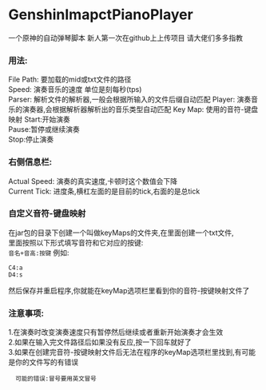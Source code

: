 # GenshinImapctPianoPlayer
一个原神的自动弹琴脚本
新人第一次在github上上传项目 请大佬们多多指教
### 用法:
  File Path: 要加载的mid或txt文件的路径   
  Speed: 演奏音乐的速度 单位是刻每秒(tps)  
  Parser: 解析文件的解析器,一般会根据所输入的文件后缀自动匹配
  Player: 演奏音乐的演奏器,会根据解析器解析出的音乐类型自动匹配
  Key Map: 使用的音符-键盘映射
  Start:开始演奏  
  Pause:暂停或继续演奏  
  Stop:停止演奏  
### 右侧信息栏:
  Actual Speed: 演奏的真实速度,卡顿时这个数值会下降  
  Current Tick: 进度条,横杠左面的是目前的tick,右面的是总tick  
### 自定义音符-键盘映射
  在jar包的目录下创建一个叫做keyMaps的文件夹,在里面创建一个txt文件,   
  里面按照以下形式填写音符和它对应的按键:    
  ``` 音名+音高:按键 ```
  例如:   
  ``` 
  C4:a
  D4:s
  ```
  然后保存并重启程序,你就能在keyMap选项栏里看到你的音符-按键映射文件了
  
  
  
### 注意事项:
  1.在演奏时改变演奏速度只有暂停然后继续或者重新开始演奏才会生效  
  2.如果在输入完文件路径后如果没有反应,按一下回车就好了    
  3.如果在创建完音符-按键映射文件后无法在程序的keyMap选项栏里找到,有可能是你的文件写的有错误      
   
      可能的错误:冒号要用英文冒号
  
